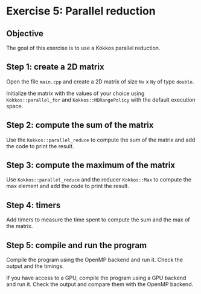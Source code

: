 # Exercise 5: Parallel reduction

## Objective

The goal of this exercise is to use a Kokkos parallel reduction.

## Step 1: create a 2D matrix

Open the file `main.cpp` and create a 2D matrix of size `Nx` x `Ny` of type `double`.

Initialize the matrix with the values of your choice using `Kokkos::parallel_for` and `Kokkos::MDRangePolicy` with the default execution space.

## Step 2: compute the sum of the matrix

Use the `Kokkos::parallel_reduce` to compute the sum of the matrix and add the code to print the result.

## Step 3: compute the maximum of the matrix

Use `Kokkos::parallel_reduce`  and the reducer `Kokkos::Max` to compute the max element and add the code to print the result.

## Step 4: timers

Add timers to measure the time spent to compute the sum and the max of the matrix.

## Step 5: compile and run the program

Compile the program using the OpenMP backend and run it.
Check the output and the timings.

If you have access to a GPU, compile the program using a GPU backend and run it.
Check the output and compare them with the OpenMP backend.
